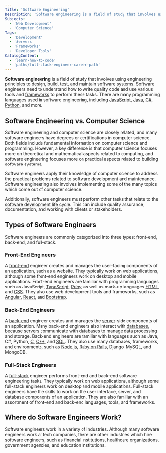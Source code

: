 ```yaml
---
Title: 'Software Engineering'
Description: 'Software engineering is a field of study that involves using engineering principles to design, build, test, and maintain software systems.'
Subjects:
  - 'Web Development'
  - 'Computer Science'
Tags:
  - 'Development'
  - 'Servers'
  - 'Frameworks'
  - 'Developer Tools'
CatalogContent:
  - 'learn-how-to-code'
  - 'paths/full-stack-engineer-career-path'
---
```


**Software engineering** is a field of study that involves using engineering principles to design, build, [test](https://www.codecademy.com/resources/docs/general/software-testing), and maintain software systems. Software engineers need to understand how to write quality code and use various tools and [frameworks](https://www.codecademy.com/resources/docs/general/framework) to perform these tasks. There are many programming languages used in software engineering, including [JavaScript](https://www.codecademy.com/resources/docs/javascript), [Java](https://www.codecademy.com/resources/docs/java), [C#](https://www.codecademy.com/resources/docs/c-sharp), [Python](https://www.codecademy.com/resources/docs/python), and more.

## Software Engineering vs. Computer Science

Software engineering and computer science are closely related, and many software engineers have degrees or certifications in computer science. Both fields include fundamental information on computer science and programming. However, a key difference is that computer science focuses more on theoretical and mathematical aspects related to computing, and software engineering focuses more on practical aspects related to building software systems.

Software engineers apply their knowledge of computer science to address the practical problems related to software development and maintenance. Software engineering also involves implementing some of the many topics which come out of computer science.

Additionally, software engineers must perform other tasks that relate to the [software development life cycle](https://www.codecademy.com/resources/docs/general/software-development-life-cycle). This can include quality assurance, documentation, and working with clients or stakeholders.

## Types of Software Engineers

Software engineers are commonly categorized into three types: front-end, back-end, and full-stack.

### Front-End Engineers

A [front-end](https://www.codecademy.com/resources/docs/general/front-end) engineer creates and manages the user-facing components of an application, such as a website. They typically work on web applications, although some front-end engineers work on desktop and mobile applications. Front-end engineers are familiar with programming languages such as JavaScript, [TypeScript](https://www.codecademy.com/resources/docs/typescript), [Ruby](https://www.codecademy.com/resources/docs/ruby), as well as mark-up languages [HTML](https://www.codecademy.com/resources/docs/html), and [CSS](https://www.codecademy.com/resources/docs/css). They also use web development tools and frameworks, such as [Angular](https://www.codecademy.com/resources/docs/open-source/angular), [React](https://www.codecademy.com/resources/docs/react), and [Bootstrap](https://www.codecademy.com/resources/docs/open-source/bootstrap).

### Back-End Engineers

A [back-end](https://www.codecademy.com/resources/docs/general/back-end) engineer creates and manages the [server](https://www.codecademy.com/resources/docs/general/server)-side components of an application. Many back-end engineers also interact with [databases](https://www.codecademy.com/resources/docs/general/database), because servers communicate with databases to manage data processing and storage. Back-end engineers are familiar with languages such as Java, C#, Python, [C](https://www.codecademy.com/resources/docs/c), [C++](https://www.codecademy.com/resources/docs/cpp), and [SQL](https://www.codecademy.com/resources/docs/sql). They also use many databases, frameworks, and environments, such as [Node.js](https://www.codecademy.com/resources/docs/open-source/node-js), [Ruby on Rails](https://www.codecademy.com/resources/docs/ruby/ruby-on-rails), Django, MySQL, and MongoDB.

### Full-Stack Engineers

A [full-stack](https://www.codecademy.com/resources/docs/general/full-stack) engineer performs front-end and back-end software engineering tasks. They typically work on web applications, although some full-stack engineers work on desktop and mobile applications. Full-stack engineers have the skills to work on the user interface, server, and database components of an application. They are also familiar with an assortment of front-end and back-end languages, tools, and frameworks.

## Where do Software Engineers Work?

Software engineers work in a variety of industries. Although many software engineers work at tech companies, there are other industries which hire software engineers, such as financial institutions, healthcare organizations, government agencies, and education institutions.
